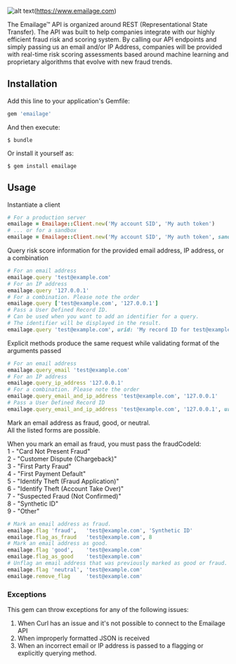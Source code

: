 [logo]: https://emailage.com/Content/Images/logo.svg "Emailage Logo"

![alt text][logo](https://www.emailage.com)

The Emailage&#8482; API is organized around REST (Representational State Transfer). The API was built to help companies integrate with our highly efficient fraud risk and scoring system. By calling our API endpoints and simply passing us an email and/or IP Address, companies will be provided with real-time risk scoring assessments based around machine learning and proprietary algorithms that evolve with new fraud trends.

## Installation

Add this line to your application's Gemfile:

```ruby
gem 'emailage'
```

And then execute:

    $ bundle

Or install it yourself as:

    $ gem install emailage
    
## Usage

Instantiate a client
```ruby
# For a production server
emailage = Emailage::Client.new('My account SID', 'My auth token')
# ... or for a sandbox
emailage = Emailage::Client.new('My account SID', 'My auth token', sandbox: true)
```

Query risk score information for the provided email address, IP address, or a combination
```ruby
# For an email address
emailage.query 'test@example.com'
# For an IP address
emailage.query '127.0.0.1'
# For a combination. Please note the order
emailage.query ['test@example.com', '127.0.0.1']
# Pass a User Defined Record ID.
# Can be used when you want to add an identifier for a query.
# The identifier will be displayed in the result.
emailage.query 'test@example.com', urid: 'My record ID for test@example.com'
```
Explicit methods produce the same request while validating format of the arguments passed
```ruby
# For an email address
emailage.query_email 'test@example.com'
# For an IP address
emailage.query_ip_address '127.0.0.1'
# For a combination. Please note the order
emailage.query_email_and_ip_address 'test@example.com', '127.0.0.1'
# Pass a User Defined Record ID
emailage.query_email_and_ip_address 'test@example.com', '127.0.0.1', urid: 'My record ID for test@example.com and 127.0.0.1'
```

Mark an email address as fraud, good, or neutral.  
All the listed forms are possible. 

When you mark an email as fraud, you must pass the fraudCodeId:  
1 - "Card Not Present Fraud"  
2 - "Customer Dispute (Chargeback)"  
3 - "First Party Fraud"  
4 - "First Payment Default"  
5 - "Identify Theft (Fraud Application)"  
6 - "Identify Theft (Account Take Over)"  
7 - "Suspected Fraud (Not Confirmed)"  
8 - "Synthetic ID"  
9 - "Other"  

```ruby
# Mark an email address as fraud.
emailage.flag 'fraud',   'test@example.com', 'Synthetic ID'
emailage.flag_as_fraud   'test@example.com', 8
# Mark an email address as good.
emailage.flag 'good',    'test@example.com'
emailage.flag_as_good    'test@example.com'
# Unflag an email address that was previously marked as good or fraud.
emailage.flag 'neutral', 'test@example.com'
emailage.remove_flag     'test@example.com'
```

### Exceptions

This gem can throw exceptions for any of the following issues:

1. When Curl has an issue and it's not possible to connect to the Emailage API
2. When improperly formatted JSON is received
3. When an incorrect email or IP address is passed to a flagging or explicitly querying method.
